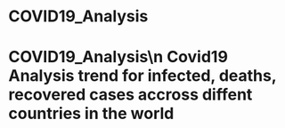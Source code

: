 # COVID19_Analysis
# COVID19_Analysis\n Covid19 Analysis trend for infected, deaths, recovered cases accross diffent countries in the world 
